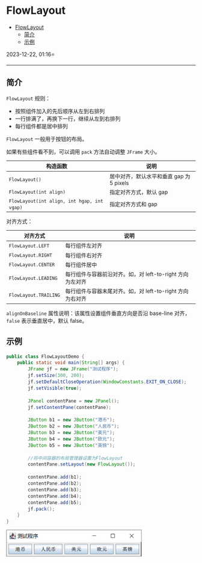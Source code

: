 # FlowLayout

- [FlowLayout](#flowlayout)
  - [简介](#简介)
  - [示例](#示例)

2023-12-22, 01:16⭐

****

## 简介

`FlowLayout` 规则：

- 按照组件加入的先后顺序从左到右排列
- 一行排满了，再换下一行，继续从左到右排列
- 每行组件都是居中排列

`FlowLayout` 一般用于按钮的布局。

如果有些组件看不到，可以调用 `pack` 方法自动调整 `JFrame` 大小。

| 构造函数                       | 说明                              |
| ------------------------------ | --------------------------------- |
| `FlowLayout()`                 | 居中对齐，默认水平和垂直 gap 为 5 pixels |
| `FlowLayout(int align)`        | 指定对齐方式，默认 gap            |
| `FlowLayout(int align, int hgap, int vgap)` | 指定对齐方式和 gap         |

对齐方式：

|对齐方式|说明|
|---|---|
|`FlowLayout.LEFT`|每行组件左对齐|
|`FlowLayout.RIGHT`|每行组件右对齐|
|`FlowLayout.CENTER`|每行组件居中|
|`FlowLayout.LEADING`|每行组件与容器前沿对齐。如，对 left-to-right 方向为左对齐|
|`FlowLayout.TRAILING`|每行组件与容器末尾对齐。如，对 left-to-right 方向为右对齐|

`alignOnBaseline` 属性说明：该属性设置组件垂直方向是否沿 base-line 对齐，`false` 表示垂直居中，默认 false。

## 示例

```java
public class FlowLayoutDemo {
    public static void main(String[] args) {
        JFrame jf = new JFrame("测试程序");
        jf.setSize(300, 200);
        jf.setDefaultCloseOperation(WindowConstants.EXIT_ON_CLOSE);
        jf.setVisible(true);

        JPanel contentPane = new JPanel();
        jf.setContentPane(contentPane);

        JButton b1 = new JButton("港币");
        JButton b2 = new JButton("人民币");
        JButton b3 = new JButton("美元");
        JButton b4 = new JButton("欧元");
        JButton b5 = new JButton("英镑");

        //将中间容器的布局管理器设置为FlowLayout
        contentPane.setLayout(new FlowLayout());

        contentPane.add(b1);
        contentPane.add(b2);
        contentPane.add(b3);
        contentPane.add(b4);
        contentPane.add(b5);
        jf.pack();
    }
}
```



<img src="images/image-20231222011607732.png" width="360"/>

